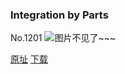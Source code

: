 ### Integration by Parts
No.1201
![图片不见了~~~](https://imgs.xkcd.com/comics/integration_by_parts.png)

[原址](https://xkcd.com//1201) [下载](https://imgs.xkcd.com/comics/integration_by_parts.png)

